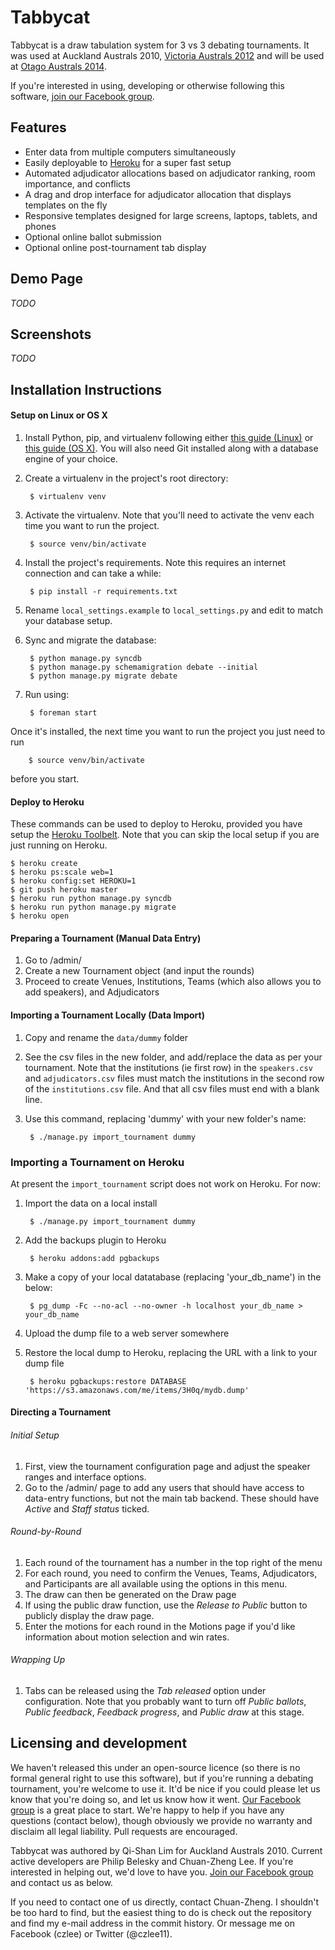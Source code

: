 # Tabbycat

Tabbycat is a draw tabulation system for 3 vs 3 debating tournaments.  It was used at Auckland Australs 2010, [Victoria Australs 2012](http://australs2012.com) and will be used at [Otago Australs 2014](http://australs2014.com).

If you're interested in using, developing or otherwise following this software,
[join our Facebook group](https://www.facebook.com/groups/tabbycat.debate/).

## Features

- Enter data from multiple computers simultaneously
- Easily deployable to [Heroku](https://www.heroku.com) for a super fast setup
- Automated adjudicator allocations based on adjudicator ranking, room importance, and conflicts
- A drag and drop interface for adjudicator allocation that displays templates on the fly
- Responsive templates designed for large screens, laptops, tablets, and phones
- Optional online ballot submission
- Optional online post-tournament tab display

## Demo Page

*TODO*

## Screenshots

*TODO*

## Installation Instructions

#### Setup on Linux or OS X

1. Install Python, pip, and virtualenv following either [this guide (Linux)](http://docs.python-guide.org/en/latest/starting/install/linux/) or [this guide (OS X)](http://docs.python-guide.org/en/latest/starting/install/osx/). You will also need Git installed along with a database engine of your choice.

2. Create a virtualenv in the project's root directory:

        $ virtualenv venv

3. Activate the virtualenv. Note that you'll need to activate the venv each time you want to run the project.

        $ source venv/bin/activate

3. Install the project's requirements. Note this requires an internet connection and can take a while:

        $ pip install -r requirements.txt

4. Rename ```local_settings.example``` to ```local_settings.py```
   and edit to match your database setup.

5. Sync and migrate the database:

        $ python manage.py syncdb
        $ python manage.py schemamigration debate --initial
        $ python manage.py migrate debate

6. Run using:

        $ foreman start

Once it's installed, the next time you want to run the project you just need to run

        $ source venv/bin/activate

before you start.

#### Deploy to Heroku

These commands can be used to deploy to Heroku, provided you have setup the [Heroku Toolbelt](https://devcenter.heroku.com/articles/getting-started-with-python#local-workstation-setup). Note that you can skip the local setup if you are just running on Heroku.

    $ heroku create
    $ heroku ps:scale web=1
    $ heroku config:set HEROKU=1
    $ git push heroku master
    $ heroku run python manage.py syncdb
    $ heroku run python manage.py migrate
    $ heroku open

#### Preparing a Tournament (Manual Data Entry)

1. Go to <your url>/admin/
2. Create a new Tournament object (and input the rounds)
3. Proceed to create Venues, Institutions, Teams (which also allows you to add speakers), and Adjudicators

#### Importing a Tournament Locally (Data Import)

1. Copy and rename the ```data/dummy``` folder
2. See the csv files in the new folder, and add/replace the data as per your tournament. Note that the institutions (ie first row) in the ```speakers.csv``` and ```adjudicators.csv``` files must match the institutions in the second row of the ```institutions.csv``` file. And that all csv files must end with a blank line.
3. Use this command, replacing 'dummy' with your new folder's name:

        $ ./manage.py import_tournament dummy

### Importing a Tournament on Heroku

At present the ```import_tournament``` script does not work on Heroku. For now:

1. Import the data on a local install

        $ ./manage.py import_tournament dummy

2. Add the backups plugin to Heroku

        $ heroku addons:add pgbackups

3. Make a copy of your local datatabase (replacing 'your_db_name') in the below:

        $ pg_dump -Fc --no-acl --no-owner -h localhost your_db_name > your_db_name

4. Upload the dump file to a web server somewhere

5. Restore the local dump to Heroku, replacing the URL with a link to your dump file

        $ heroku pgbackups:restore DATABASE 'https://s3.amazonaws.com/me/items/3H0q/mydb.dump'

#### Directing a Tournament

###### Initial Setup

1. First, view the tournament configuration page and adjust the speaker ranges and interface options.
2. Go to the /admin/ page to add any users that should have access to data-entry functions, but not the main tab backend. These should have *Active* and *Staff status* ticked.

###### Round-by-Round

1. Each round of the tournament has a number in the top right of the menu
2. For each round, you need to confirm the Venues, Teams, Adjudicators, and Participants are all available using the options in this menu.
3. The draw can then be generated on the Draw page
4. If using the public draw function, use the *Release to Public* button to publicly display the draw page.
5. Enter the motions for each round in the Motions page if you'd like information about motion selection and win rates.

###### Wrapping Up

1. Tabs can be released using the *Tab released* option under configuration. Note that you probably want to turn off *Public ballots*, *Public feedback*, *Feedback progress*, and *Public draw* at this stage.

## Licensing and development

We haven't released this under an open-source licence (so there is no formal general right to use this software), but if you're running a debating tournament, you're welcome to use it. It'd be nice if you could please let us know that you're doing so, and let us know how it went. [Our Facebook group](https://www.facebook.com/groups/tabbycat.debate/) is a great place to start. We're happy to help if you have any questions (contact below), though obviously we provide no warranty and disclaim all legal liability. Pull requests are encouraged.

Tabbycat was authored by Qi-Shan Lim for Auckland Australs 2010. Current active developers are Philip Belesky and Chuan-Zheng Lee. If you're interested in helping out, we'd love to have you. [Join our Facebook group](https://www.facebook.com/groups/tabbycat.debate/) and contact us as below.

If you need to contact one of us directly, contact Chuan-Zheng. I shouldn't be too hard to find, but the easiest thing to do is check out the repository and find my e-mail address in the commit history. Or message me on Facebook (czlee) or Twitter (@czlee11).



